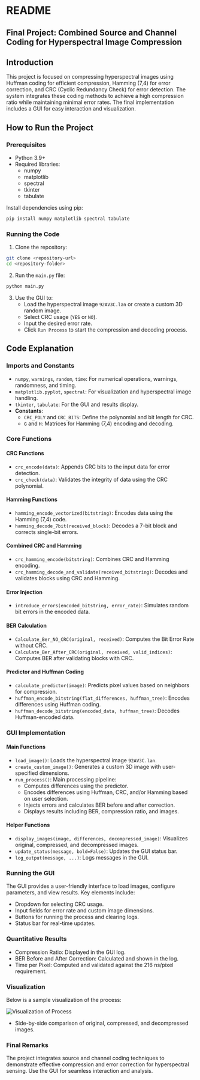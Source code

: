 # README

## Final Project: Combined Source and Channel Coding for Hyperspectral Image Compression

## Introduction
This project is focused on compressing hyperspectral images using Huffman coding for efficient compression, Hamming (7,4) for error correction, and CRC (Cyclic Redundancy Check) for error detection. The system integrates these coding methods to achieve a high compression ratio while maintaining minimal error rates. The final implementation includes a GUI for easy interaction and visualization.

## How to Run the Project

### Prerequisites
- Python 3.9+
- Required libraries:
  - numpy
  - matplotlib
  - spectral
  - tkinter
  - tabulate

Install dependencies using pip:
```bash
pip install numpy matplotlib spectral tabulate
```

### Running the Code
1. Clone the repository:
```bash
git clone <repository-url>
cd <repository-folder>
```
2. Run the `main.py` file:
```bash
python main.py
```
3. Use the GUI to:
   - Load the hyperspectral image `92AV3C.lan` or create a custom 3D random image.
   - Select CRC usage (`YES` or `NO`).
   - Input the desired error rate.
   - Click `Run Process` to start the compression and decoding process.

## Code Explanation

### Imports and Constants
- `numpy`, `warnings`, `random`, `time`: For numerical operations, warnings, randomness, and timing.
- `matplotlib.pyplot`, `spectral`: For visualization and hyperspectral image handling.
- `tkinter`, `tabulate`: For the GUI and results display.
- **Constants**:
  - `CRC_POLY` and `CRC_BITS`: Define the polynomial and bit length for CRC.
  - `G` and `H`: Matrices for Hamming (7,4) encoding and decoding.

### Core Functions

#### CRC Functions
- `crc_encode(data)`: Appends CRC bits to the input data for error detection.
- `crc_check(data)`: Validates the integrity of data using the CRC polynomial.

#### Hamming Functions
- `hamming_encode_vectorized(bitstring)`: Encodes data using the Hamming (7,4) code.
- `hamming_decode_7bit(received_block)`: Decodes a 7-bit block and corrects single-bit errors.

#### Combined CRC and Hamming
- `crc_hamming_encode(bitstring)`: Combines CRC and Hamming encoding.
- `crc_hamming_decode_and_validate(received_bitstring)`: Decodes and validates blocks using CRC and Hamming.

#### Error Injection
- `introduce_errors(encoded_bitstring, error_rate)`: Simulates random bit errors in the encoded data.

#### BER Calculation
- `Calculate_Ber_NO_CRC(original, received)`: Computes the Bit Error Rate without CRC.
- `Calculate_Ber_After_CRC(original, received, valid_indices)`: Computes BER after validating blocks with CRC.

#### Predictor and Huffman Coding
- `calculate_predictor(image)`: Predicts pixel values based on neighbors for compression.
- `huffman_encode_bitstring(flat_differences, huffman_tree)`: Encodes differences using Huffman coding.
- `huffman_decode_bitstring(encoded_data, huffman_tree)`: Decodes Huffman-encoded data.

### GUI Implementation

#### Main Functions
- `load_image()`: Loads the hyperspectral image `92AV3C.lan`.
- `create_custom_image()`: Generates a custom 3D image with user-specified dimensions.
- `run_process()`: Main processing pipeline:
  - Computes differences using the predictor.
  - Encodes differences using Huffman, CRC, and/or Hamming based on user selection.
  - Injects errors and calculates BER before and after correction.
  - Displays results including BER, compression ratio, and images.

#### Helper Functions
- `display_images(image, differences, decompressed_image)`: Visualizes original, compressed, and decompressed images.
- `update_status(message, bold=False)`: Updates the GUI status bar.
- `log_output(message, ...)`: Logs messages in the GUI.

### Running the GUI
The GUI provides a user-friendly interface to load images, configure parameters, and view results. Key elements include:
- Dropdown for selecting CRC usage.
- Input fields for error rate and custom image dimensions.
- Buttons for running the process and clearing logs.
- Status bar for real-time updates.

### Quantitative Results
- Compression Ratio: Displayed in the GUI log.
- BER Before and After Correction: Calculated and shown in the log.
- Time per Pixel: Computed and validated against the 216 ns/pixel requirement.

### Visualization
Below is a sample visualization of the process:

![Visualization of Process](https://via.placeholder.com/800x400.png?text=Process+Visualization)

- Side-by-side comparison of original, compressed, and decompressed images.

### Final Remarks
The project integrates source and channel coding techniques to demonstrate effective compression and error correction for hyperspectral sensing. Use the GUI for seamless interaction and analysis.
